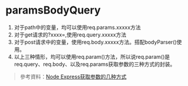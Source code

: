 # paramsBodyQuery
1. 对于path中的变量，均可以使用req.params.xxxxx方法
2. 对于get请求的?xxxx=,使用req.query.xxxxx方法
3. 对于post请求中的变量，使用req.body.xxxxx方法。搭配bodyParser()使用。
4. 以上三种情形，均可以使用req.param()方法，所以说req.param()是req.query、req.body、以及req.params获取参数的三种方式的封装。
> 參考資料：[Node Express获取参数的几种方式](http://xuyuan923.github.io/2014/10/10/node-tutorial-req/)
